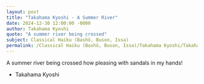 ```yaml
---
layout: post
title: "Takahama Kyoshi - A Summer River"
date: 2024-12-30 12:00:00 -0000
author: Takahama Kyoshi
quote: "A summer river being crossed"
subject: Classical Haiku (Bashō, Buson, Issa)
permalink: /Classical Haiku (Bashō, Buson, Issa)/Takahama Kyoshi/Takahama Kyoshi - A Summer River
---
```


A summer river being crossed
how pleasing
with sandals in my hands!

- Takahama Kyoshi

